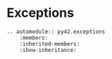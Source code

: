 # Exceptions

```{eval-rst}
.. automodule:: py42.exceptions
    :members:
    :inherited-members:
    :show-inheritance:
```
